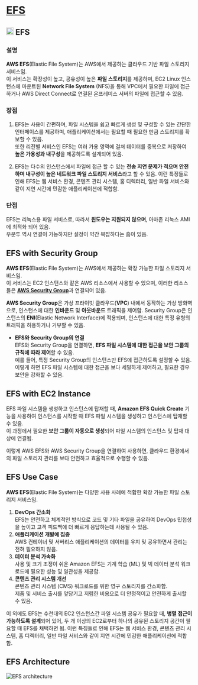 # [EFS](https://docs.aws.amazon.com/ko_kr/efs/latest/ug/whatisefs.html)

## <img src = "https://github.com/LeeWooJung/AWS-SAA-C03/assets/31682438/f8e192fb-d31d-45de-913d-2d8f82c83d16" width = "20" height = "20"> EFS

### 설명    

**AWS EFS**(Elastic File System)는 AWS에서 제공하는 클라우드 기반 파일 스토리지 서비스임.  
이 서비스는 확장성이 높고, 공유성이 높은 **파일 스토리지**를 제공하며, EC2 Linux 인스턴스에 마운트된 **Network File System** (NFS)을 통해 VPC에서 필요한 파일에 접근하거나 AWS Direct Connect로 연결된 온프레미스 서버의 파일에 접근할 수 있음.

### 장점

1. EFS는 사용이 간편하며, 파일 시스템을 쉽고 빠르게 생성 및 구성할 수 있는 간단한 인터페이스를 제공하며, 애플리케이션에서는 필요할 때 필요한 만큼 스토리지를 확보할 수 있음.  
또한 리전별 서비스인 EFS는 여러 가용 영역에 걸쳐 데이터를 중복으로 저장하여 **높은 가용성과 내구성**을 제공하도록 설계되어 있음.

2. EFS는 다수의 인스턴스에서 파일에 접근 할 수 있는 **전송 지연 문제가 적으며 안전하며 내구성이 높은 네트워크 파일 스토리지 서비스**라고 할 수 있음. 이런 특징들로 인해 EFS는 웹 서비스 환경, 콘텐츠 관리 시스템, 홈 디렉터리, 일반 파일 서비스와 같이 지연 시간에 민감한 애플리케이션에 적합함.

### 단점

EFS는 리눅스용 파일 서비스로, 따라서 **윈도우는 지원되지 않으며**, 아마존 리눅스 AMI에 최적화 되어 있음.  
우분투 역시 연결이 가능하지만 설정이 약간 복잡하다는 흠이 있음.

## EFS with Security Group

**AWS EFS**(Elastic File System)는 AWS에서 제공하는 확장 가능한 파일 스토리지 서비스임.  
이 서비스는 EC2 인스턴스와 같은 AWS 리소스에서 사용할 수 있으며, 이러한 리소스들은 [**AWS Security Group**](https://github.com/LeeWooJung/AWS-SAA-C03/tree/main/4.%20Security%20Group)과 연결되어 있음.

**AWS Security Group**은 가상 프라이빗 클라우드(**VPC**) 내에서 동작하는 가상 방화벽으로, 인스턴스에 대한 **인바운드** 및 **아웃바운드** 트래픽을 제어함. Security Group은 인스턴스의 **ENI**(Elastic Network Interface)에 적용되며, 인스턴스에 대한 특정 유형의 트래픽을 허용하거나 거부할 수 있음.

* **EFS와 Security Group의 연결**  
EFS와 Security Group을 연결하면, **EFS 파일 시스템에 대한 접근을 보안 그룹의 규칙에 따라 제어**할 수 있음.  
예를 들어, 특정 Security Group의 인스턴스만 EFS에 접근하도록 설정할 수 있음.  
이렇게 하면 EFS 파일 시스템에 대한 접근을 보다 세밀하게 제어하고, 필요한 경우 보안을 강화할 수 있음.

## EFS with EC2 Instance
EFS 파일 시스템을 생성하고 인스턴스에 탑재할 때, **Amazon EFS Quick Create** 기능을 사용하여 인스턴스를 시작할 때 EFS 파일 시스템을 생성하고 인스턴스에 탑재할 수 있음.  
이 과정에서 필요한 **보안 그룹이 자동으로 생성**되어 파일 시스템의 인스턴스 및 탑재 대상에 연결됨.

이렇게 AWS EFS와 AWS Security Group을 연결하여 사용하면, 클라우드 환경에서의 파일 스토리지 관리를 보다 안전하고 효율적으로 수행할 수 있음.

## EFS Use Case

**AWS EFS**(Elastic File System)는 다양한 사용 사례에 적합한 확장 가능한 파일 스토리지 서비스임.

1. **DevOps 간소화**  
EFS는 안전하고 체계적인 방식으로 코드 및 기타 파일을 공유하여 DevOps 민첩성을 높이고 고객 피드백에 더 빠르게 응답하는데 사용될 수 있음.
2. **애플리케이션 개발에 집중**  
AWS 컨테이너 및 서버리스 애플리케이션의 데이터를 유지 및 공유하면서 관리는 전혀 필요하지 않음.
3. **데이터 분석 가속화**  
사용 및 크기 조정이 쉬운 Amazon EFS는 기계 학습 (ML) 및 빅 데이터 분석 워크로드에 필요한 성능 및 일관성을 제공함.
4. **콘텐츠 관리 시스템 개선**  
콘텐츠 관리 시스템 (CMS) 워크로드를 위한 영구 스토리지를 간소화함.  
제품 및 서비스 출시를 앞당기고 저렴한 비용으로 더 안정적이고 안전하게 출시할 수 있음.

이 외에도 EFS는 수천대의 EC2 인스턴스간 파일 시스템 공유가 필요할 때, **병렬 접근이 가능하도록 설계**되어 있어, 두 개 이상의 EC2로부터 하나의 공유된 스토리지 공간이 필요할 때 EFS를 채택하면 됨. 이런 특징들로 인해 EFS는 웹 서비스 환경, 콘텐츠 관리 시스템, 홈 디렉터리, 일반 파일 서비스와 같이 지연 시간에 민감한 애플리케이션에 적합함.

## EFS Architecture

![EFS architecture](https://github.com/LeeWooJung/AWS-SAA-C03/assets/31682438/1c48489f-6239-41f7-973d-05e01117ff18)